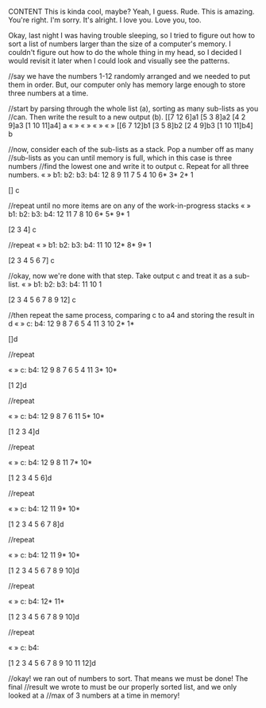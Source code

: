 CONTENT
This is kinda cool, maybe?
Yeah, I guess.
Rude. This is amazing.
You're right. I'm sorry.
It's alright. I love you.
Love you, too.

Okay, last night I was having trouble sleeping, so I tried to figure out how to
sort a list of numbers larger than the size of a computer's memory. I couldn't
figure out how to do the whole thing in my head, so I decided I would revisit
it later when I could look and visually see the patterns.

//say we have the numbers 1-12 randomly arranged and we needed to put them in
order. But, our computer only has memory large enough to store three numbers at
a time.

//start by parsing through the whole list (a), sorting as many sub-lists as you
//can. Then write the result to a new output (b).
[[7 12 6]a1  [5 3 8]a2  [4 2 9]a3  [1 10 11]a4] a
  «    »      «   »      «   »      «     »
[[6 7 12]b1  [3 5 8]b2  [2 4 9]b3  [1 10 11]b4] b

//now, consider each of the sub-lists as a stack. Pop a number off as many
//sub-lists as you can until memory is full, which in this case is three numbers
//find the lowest one and write it to output c. Repeat for all three numbers.
«              »
b1:     b2:    b3:    b4:
12      8      9      11
7       5      4      10
6*      3*     2*     1

[] c

//repeat until no more items are on any of the work-in-progress stacks
«              »
b1:     b2:    b3:    b4:
12                    11
7       8             10
6*      5*     9*     1

[2 3 4] c

//repeat
«              »
b1:     b2:    b3:    b4:
                      11
                      10
12*      8*    9*     1

[2 3 4 5 6 7] c

//okay, now we're done with that step. Take output c and treat it as a sub-list.
«              »
b1:     b2:    b3:    b4:
                      11
                      10
                      1

[2 3 4 5 6 7 8 9 12] c

//then repeat the same process, comparing c to a4 and storing the result in d
«              »
c:      b4:
12
9
8
7
6
5
4       11
3       10
2*      1*

[]d

//repeat

«              »
c:      b4:
12
9
8
7
6
5
4       11
3*      10*

[1 2]d

//repeat

«              »
c:      b4:
12
9
8
7
6       11
5*      10*

[1 2 3 4]d

//repeat

«              »
c:      b4:
12
9
8       11
7*      10*

[1 2 3 4 5 6]d

//repeat

«              »
c:      b4:
12      11
9*      10*

[1 2 3 4 5 6 7 8]d

//repeat

«              »
c:      b4:
12      11
9*      10*

[1 2 3 4 5 6 7 8 9 10]d

//repeat

«              »
c:      b4:
12*     11*

[1 2 3 4 5 6 7 8 9 10]d

//repeat

«              »
c:      b4:

[1 2 3 4 5 6 7 8 9 10 11 12]d

//okay! we ran out of numbers to sort. That means we must be done! The final
//result we wrote to must be our properly sorted list, and we only looked at a
//max of 3 numbers at a time in memory!
